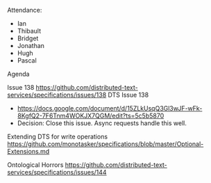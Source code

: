 Attendance:

* Ian
* Thibault
* Bridget
* Jonathan
* Hugh
* Pascal

Agenda

Issue 138 https://github.com/distributed-text-services/specifications/issues/138 DTS Issue 138

* https://docs.google.com/document/d/15ZLkUsqQ3Gl3wJF-wFk-8KgfQ2-7F6Tnm4WOKJX7QGM/edit?ts=5c5b5870
* Decision:  Close this issue.  Async requests handle this well.

Extending DTS for write operations https://github.com/monotasker/specifications/blob/master/Optional-Extensions.md

Ontological Horrors https://github.com/distributed-text-services/specifications/issues/144

